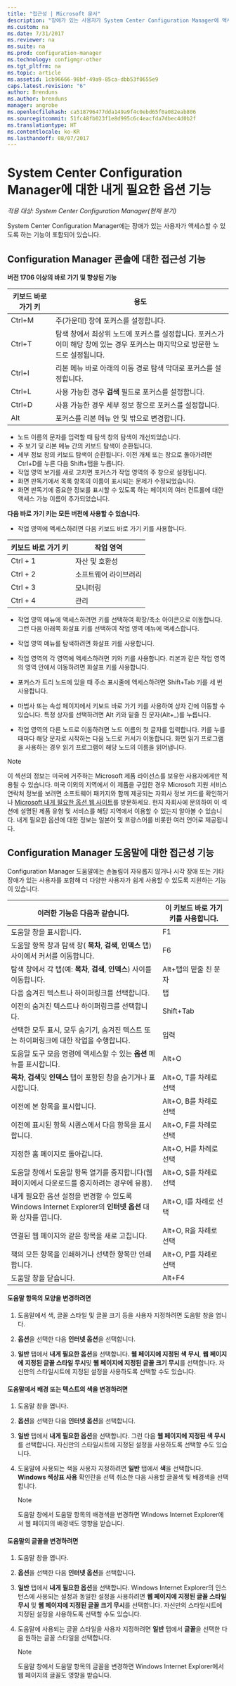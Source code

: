 ```yaml
---
title: "접근성 | Microsoft 문서"
description: "장애가 있는 사용자가 System Center Configuration Manager에 액세스할 수 있도록 하는 기능에 대해 알아봅니다."
ms.custom: na
ms.date: 7/31/2017
ms.reviewer: na
ms.suite: na
ms.prod: configuration-manager
ms.technology: configmgr-other
ms.tgt_pltfrm: na
ms.topic: article
ms.assetid: 1cb96666-98bf-49a9-85ca-dbb53f0655e9
caps.latest.revision: "6"
author: Brenduns
ms.author: brenduns
manager: angrobe
ms.openlocfilehash: ca518796477dda149a9f4c0ebd65f0a082eab806
ms.sourcegitcommit: 51fc48fb023f1e8d995c6c4eacfda7dbec4d0b2f
ms.translationtype: HT
ms.contentlocale: ko-KR
ms.lasthandoff: 08/07/2017
---
```

# <a name="accessibility-features-in-system-center-configuration-manager"></a>System Center Configuration Manager에 대한 내게 필요한 옵션 기능

*적용 대상: System Center Configuration Manager(현재 분기)*


System Center Configuration Manager에는 장애가 있는 사용자가 액세스할 수 있도록 하는 기능이 포함되어 있습니다.


## <a name="bkmk_aconsole"></a> Configuration Manager 콘솔에 대한 접근성 기능  

**버전 1706 이상의 바로 가기 및 향상된 기능**

|키보드 바로 가기 키|  용도|
|--------|--------|  
|Ctrl+M|주(가운데) 창에 포커스를 설정합니다.|
|Ctrl+T|탐색 창에서 최상위 노드에 포커스를 설정합니다. 포커스가 이미 해당 창에 있는 경우 포커스는 마지막으로 방문한 노드로 설정됩니다.|
|Ctrl+I|리본 메뉴 바로 아래의 이동 경로 탐색 막대로 포커스를 설정합니다.|
|Ctrl+L|사용 가능한 경우 **검색** 필드로 포커스를 설정합니다.|
|Ctrl+D|사용 가능한 경우 세부 정보 창으로 포커스를 설정합니다.|
|Alt     |포커스를 리본 메뉴 안 및 밖으로 변경합니다.|


- 노드 이름의 문자를 입력할 때 탐색 창의 탐색이 개선되었습니다.
- 주 보기 및 리본 메뉴 간의 키보드 탐색이 순환됩니다.
- 세부 정보 창의 키보드 탐색이 순환됩니다. 이전 개체 또는 창으로 돌아가려면 Ctrl+D를 누른 다음 Shift+탭을 누릅니다.
- 작업 영역 보기를 새로 고치면 포커스가 작업 영역의 주 창으로 설정됩니다.
- 화면 판독기에서 목록 항목의 이름이 표시되는 문제가 수정되었습니다.
- 화면 판독기에 중요한 정보를 표시할 수 있도록 하는 페이지의 여러 컨트롤에 대한 액세스 가능 이름이 추가되었습니다.


**다음 바로 가기 키는 모든 버전에 사용할 수 있습니다.**

- 작업 영역에 액세스하려면 다음 키보드 바로 가기 키를 사용합니다.  

|키보드 바로 가기 키| 작업 영역|
|--------|--------|  
|Ctrl + 1| 자산 및 호환성|
|Ctrl + 2|  소프트웨어 라이브러리|
|Ctrl + 3|  모니터링|
|Ctrl + 4|  관리|


-   작업 영역 메뉴에 액세스하려면 키를 선택하여 확장/축소 아이콘으로 이동합니다. 그런 다음 아래쪽 화살표 키를 선택하여 작업 영역 메뉴에 액세스합니다.  

-   작업 영역 메뉴를 탐색하려면 화살표 키를 사용합니다.  

-   작업 영역의 각 영역에 액세스하려면  키와  키를 사용합니다. 리본과 같은 작업 영역의 영역 안에서 이동하려면 화살표 키를 사용합니다.  

-   포커스가 트리 노드에 있을 때 주소 표시줄에 액세스하려면 Shift+Tab 키를 세 번 사용합니다.  

-   마법사 또는 속성 페이지에서 키보드 바로 가기 키를 사용하여 상자 간에 이동할 수 있습니다. 특정 상자를 선택하려면 Alt 키와 밑줄 친 문자(Alt+_)를 누릅니다.     

-  작업 영역의 다른 노드로 이동하려면 노드 이름의 첫 글자를 입력합니다. 키를 누를 때마다 해당 문자로 시작하는 다음 노드로 커서가 이동합니다. 화면 읽기 프로그램을 사용하는 경우 읽기 프로그램이 해당 노드의 이름을 읽어냅니다.

> [!NOTE]  
>  이 섹션의 정보는 미국에 거주하는 Microsoft 제품 라이선스를 보유한 사용자에게만 적용될 수 있습니다. 미국 이외의 지역에서 이 제품을 구입한 경우 Microsoft 지원 서비스 연락처 정보를 보려면 소프트웨어 패키지와 함께 제공되는 자회사 정보 카드를 확인하거나 [Microsoft 내게 필요한 옵션 웹 사이트](http://go.microsoft.com/fwlink/?LinkId=8431)를 방문하세요. 현지 자회사에 문의하여 이 섹션에 설명된 제품 유형 및 서비스를 해당 지역에서 이용할 수 있는지 알아볼 수 있습니다. 내게 필요한 옵션에 대한 정보는 일본어 및 프랑스어를 비롯한 여러 언어로 제공됩니다.  

##  <a name="bkmk_ahelp"></a> Configuration Manager 도움말에 대한 접근성 기능  
 Configuration Manager 도움말에는 손놀림이 자유롭지 않거나 시각 장애 또는 기타 장애가 있는 사용자를 포함해 더 다양한 사용자가 쉽게 사용할 수 있도록 지원하는 기능이 있습니다.  

|이러한 기능은 다음과 같습니다.|이 키보드 바로 가기 키를 사용합니다.|  
|----------------|--------------------------------|  
|도움말 창을 표시합니다.|F1|  
|도움말 항목 창과 탐색 창( **목차**, **검색**, **인덱스** 탭) 사이에서 커서를 이동합니다.|F6|  
|탐색 창에서 각 탭(예: **목차**, **검색**, **인덱스**) 사이를 이동합니다.|Alt+탭의 밑줄 친 문자|  
|다음 숨겨진 텍스트나 하이퍼링크를 선택합니다.|탭|  
|이전의 숨겨진 텍스트나 하이퍼링크를 선택합니다.|Shift+Tab|  
|선택한 모두 표시, 모두 숨기기, 숨겨진 텍스트 또는 하이퍼링크에 대한 작업을 수행합니다.|입력|  
|도움말 도구 모음 명령에 액세스할 수 있는 **옵션** 메뉴를 표시합니다.|Alt+O|  
|**목차**, **검색**및 **인덱스** 탭이 포함된 창을 숨기거나 표시합니다.|Alt+O, T를 차례로 선택|  
|이전에 본 항목을 표시합니다.|Alt+O, B를 차례로 선택|  
|이전에 표시된 항목 시퀀스에서 다음 항목을 표시합니다.|Alt+O, F를 차례로 선택|  
|지정한 홈 페이지로 돌아갑니다.|Alt+O, H를 차례로 선택|  
|도움말 창에서 도움말 항목 열기를 중지합니다(웹 페이지에서 다운로드를 중지하려는 경우에 유용).|Alt+O, S를 차례로 선택|  
|내게 필요한 옵션 설정을 변경할 수 있도록 Windows Internet Explorer의 **인터넷 옵션** 대화 상자를 엽니다.|Alt+O, I를 차례로 선택|  
|연결된 웹 페이지와 같은 항목을 새로 고칩니다.|Alt+O, R을 차례로 선택|  
|책의 모든 항목을 인쇄하거나 선택한 항목만 인쇄합니다.|Alt+O, P를 차례로 선택|  
|도움말 창을 닫습니다.|Alt+F4|  

#### <a name="to-change-the-appearance-of-a-help-topic"></a>도움말 항목의 모양을 변경하려면  

1.  도움말에서 색, 글꼴 스타일 및 글꼴 크기 등을 사용자 지정하려면 도움말 창을 엽니다.  

2.  **옵션**을 선택한 다음 **인터넷 옵션**을 선택합니다.  

3.  **일반** 탭에서 **내게 필요한 옵션**을 선택합니다. **웹 페이지에 지정된 색 무시**, **웹 페이지에 지정된 글꼴 스타일 무시**및 **웹 페이지에 지정된 글꼴 크기 무시**를 선택합니다. 자신만의 스타일시트에 지정된 설정을 사용하도록 선택할 수도 있습니다.  

#### <a name="to-change-the-color-of-the-background-or-text-in-help"></a>도움말에서 배경 또는 텍스트의 색을 변경하려면  

1.  도움말 창을 엽니다.  

2.  **옵션**을 선택한 다음 **인터넷 옵션**을 선택합니다.  

3.  **일반** 탭에서 **내게 필요한 옵션**을 선택합니다. 그런 다음 **웹 페이지에 지정된 색 무시**를 선택합니다. 자신만의 스타일시트에 지정된 설정을 사용하도록 선택할 수도 있습니다.  

4.  도움말에 사용되는 색을 사용자 지정하려면 **일반** 탭에서 **색**을 선택합니다. **Windows 색상표 사용** 확인란을 선택 취소한 다음 사용할 글꼴색 및 배경색을 선택합니다.  

    > [!NOTE]  
    >  도움말 창에서 도움말 항목의 배경색을 변경하면 Windows Internet Explorer에서 웹 페이지의 배경색도 영향을 받습니다.  

#### <a name="to-change-the-font-in-help"></a>도움말의 글꼴을 변경하려면  

1.  도움말 창을 엽니다.  

2.  **옵션**을 선택한 다음 **인터넷 옵션**을 선택합니다.  

3.  **일반** 탭에서 **내게 필요한 옵션**을 선택합니다. Windows Internet Explorer의 인스턴스에 사용되는 설정과 동일한 설정을 사용하려면 **웹 페이지에 지정된 글꼴 스타일 무시** 및 **웹 페이지에 지정된 글꼴 크기 무시**를 선택합니다. 자신만의 스타일시트에 지정된 설정을 사용하도록 선택할 수도 있습니다.  

4.  도움말에 사용되는 글꼴 스타일을 사용자 지정하려면 **일반** 탭에서 **글꼴**을 선택한 다음 원하는 글꼴 스타일을 선택합니다.  

    > [!NOTE]  
    >  도움말 창에서 도움말 항목의 글꼴을 변경하면 Windows Internet Explorer에서 웹 페이지의 글꼴도 영향을 받습니다.  
